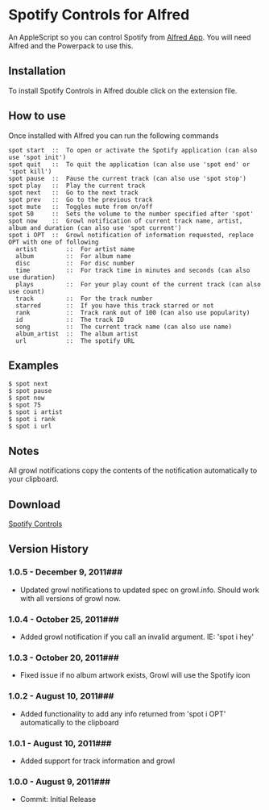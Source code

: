 Spotify Controls for Alfred
============

An AppleScript so you can control Spotify from [Alfred App](http://alfredapp.com/). You will need Alfred and the Powerpack to use this.

Installation
----------------

To install Spotify Controls in Alfred double click on the extension file.

How to use
----------------

Once installed with Alfred you can run the following commands


    spot start  ::  To open or activate the Spotify application (can also use 'spot init')
    spot quit   ::  To quit the application (can also use 'spot end' or 'spot kill')
    spot pause  ::  Pause the current track (can also use 'spot stop')
    spot play   ::  Play the current track
    spot next   ::  Go to the next track
    spot prev   ::  Go to the previous track
    spot mute   ::  Toggles mute from on/off
    spot 50     ::  Sets the volume to the number specified after 'spot'
    spot now    ::  Growl notification of current track name, artist, album and duration (can also use 'spot current')
    spot i OPT  ::  Growl notification of information requested, replace OPT with one of following
      artist        ::  For artist name
      album         ::  For album name
      disc          ::  For disc number
      time          ::  For track time in minutes and seconds (can also use duration)
      plays         ::  For your play count of the current track (can also use count)
      track         ::  For the track number
      starred       ::  If you have this track starred or not
      rank          ::  Track rank out of 100 (can also use popularity)
      id            ::  The track ID
      song          ::  The current track name (can also use name)
      album_artist  ::  The album artist
      url           ::  The spotify URL
      

Examples
----------------
    $ spot next
    $ spot pause
    $ spot now
    $ spot 75
    $ spot i artist
    $ spot i rank
    $ spot i url
    
Notes
----------------
All growl notifications copy the contents of the notification automatically to your clipboard.


Download
----------------
[Spotify Controls](https://github.com/phpfunk/alfred-spotify-controls/downloads)
    

## Version History ##
### 1.0.5 - December 9, 2011###
 
- Updated growl notifications to updated spec on growl.info. Should work with all versions of growl now.

### 1.0.4 - October 25, 2011###
 
- Added growl notification if you call an invalid argument. IE: 'spot i hey'

### 1.0.3 - October 20, 2011###
 
- Fixed issue if no album artwork exists, Growl will use the Spotify icon

### 1.0.2 - August 10, 2011###
 
- Added functionality to add any info returned from 'spot i OPT' automatically to the clipboard

### 1.0.1 - August 10, 2011###
 
- Added support for track information and growl

### 1.0.0 - August 9, 2011###
 
- Commit: Initial Release